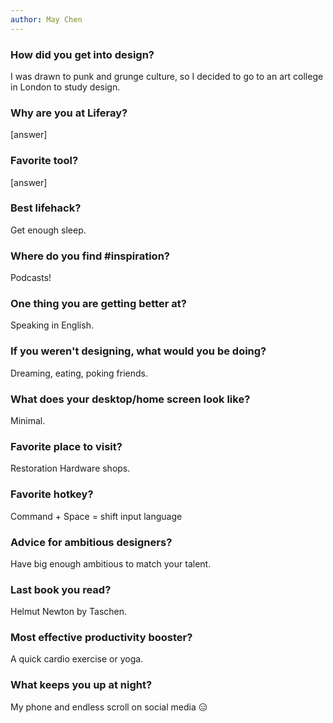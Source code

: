 ```yaml
---
author: May Chen
---
```


### How did you get into design?

I was drawn to punk and grunge culture, so I decided to go to an art college in London to study design.

### Why are you at Liferay?

[answer]

### Favorite tool?

[answer]

### Best lifehack?

Get enough sleep.

### Where do you find #inspiration?

Podcasts!

### One thing you are getting better at?

Speaking in English.

### If you weren't designing, what would you be doing?

Dreaming, eating, poking friends.

### What does your desktop/home screen look like?

Minimal.

### Favorite place to visit?

Restoration Hardware shops.

### Favorite hotkey?

Command + Space = shift input language 

### Advice for ambitious designers?

Have big enough ambitious to match your talent.

### Last book you read?

Helmut Newton by Taschen.

### Most effective productivity booster?

A quick cardio exercise or yoga. 

### What keeps you up at night?

My phone and endless scroll on social media 😑
